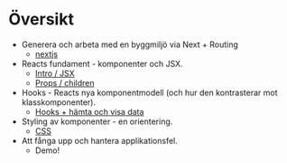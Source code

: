 # Översikt

- Generera och arbeta med en byggmiljö via Next + Routing
    - [nextjs](nextjs.md)
- Reacts fundament - komponenter och JSX.
  - [Intro / JSX](intro-jsx.md)
  - [Props / children](props-children.md)
- Hooks - Reacts nya komponentmodell (och hur den kontrasterar mot klasskomponenter). 
  - [Hooks + hämta och visa data](hooks.md)
- Styling av komponenter - en orientering.
  -  [CSS](css.md)
- Att fånga upp och hantera applikationsfel.
  - Demo!